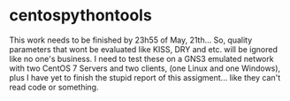 # centospythontools

This work needs to be finished by 23h55 of May, 21th... So, quality parameters that wont be evaluated like KISS, DRY and etc. will be ignored like no one's business. I need to test these on a GNS3 emulated network with two CentOS 7 Servers and two clients, (one Linux and one Windows), plus I have yet to finish the stupid report of this assigment... like they can't read code or something.